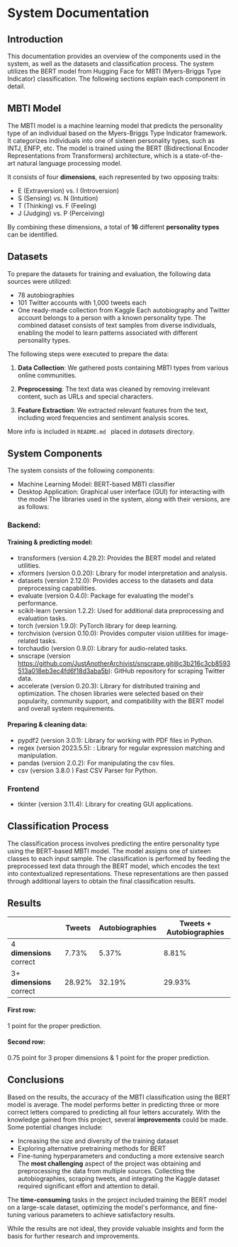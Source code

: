 # System Documentation
## Introduction 
This documentation provides an overview of the components used in the system, as well as the datasets and classification process. The system utilizes the BERT model from Hugging Face for MBTI (Myers-Briggs Type Indicator) classification. The following sections explain each component in detail.
## MBTI Model
The MBTI model is a machine learning model that predicts the personality type of an individual based on the Myers-Briggs Type Indicator framework. It categorizes individuals into one of sixteen personality types, such as INTJ, ENFP, etc. The model is trained using the BERT (Bidirectional Encoder Representations from Transformers) architecture, which is a state-of-the-art natural language processing model.
 

It consists of four **dimensions**, each represented by two opposing traits:

- E (Extraversion) vs. I (Introversion)
- S (Sensing) vs. N (Intuition)
- T (Thinking) vs. F (Feeling)
- J (Judging) vs. P (Perceiving)


By combining these dimensions, a total of **16** different **personality types** can be identified.

## Datasets
To prepare the datasets for training and evaluation, the following data sources were utilized:

- 78 autobiographies
- 101 Twitter accounts with 1,000 tweets each
- One ready-made collection from Kaggle
Each autobiography and Twitter account belongs to a person with a known personality type. The combined dataset consists of text samples from diverse individuals, enabling the model to learn patterns associated with different personality types.

The following steps were executed to prepare the data:

1. **Data Collection**: We gathered posts containing MBTI types from various online communities.

2. **Preprocessing**: The text data was cleaned by removing irrelevant content, such as URLs and special characters.
3. **Feature Extraction**: We extracted relevant features from the text, including word frequencies and sentiment analysis scores.



More info is included in  ```README.md ``` placed in *datasets* directory.

## System Components
The system consists of the following components:

- Machine Learning Model: BERT-based MBTI classifier
- Desktop Application: Graphical user interface (GUI) for interacting with the model
The libraries used in the system, along with their versions, are as follows:
### Backend:
#### Training & predicting  **model**:
- transformers (version 4.29.2): Provides the BERT model and related utilities.
- xformers (version 0.0.20): Library for model interpretation and analysis.
- datasets (version 2.12.0): Provides access to the datasets and data preprocessing capabilities.
- evaluate (version 0.4.0): Package for evaluating the model's performance.
- scikit-learn (version 1.2.2): Used for additional data preprocessing and evaluation tasks.
- torch (version 1.9.0): PyTorch library for deep learning.
- torchvision (version 0.10.0): Provides computer vision utilities for image-related tasks.
- torchaudio (version 0.9.0): Library for audio-related tasks.
- snscrape (version https://github.com/JustAnotherArchivist/snscrape.git@c3b216c3cb8593513a018eb3ec4fd6f18d3aba5b): GitHub repository for scraping Twitter data.
- accelerate (version 0.20.3): Library for distributed training and optimization.
The chosen libraries were selected based on their popularity, community support, and compatibility with the BERT model and overall system requirements.
#### Preparing & cleaning **data**:
- pypdf2 (version 3.0.1): Library for working with PDF files in Python.
- regex (version 2023.5.5): : Library for regular expression matching and manipulation.
- pandas (version 2.0.2): For manipulating the csv files.
- csv (version 3.8.0 ) Fast CSV Parser for Python.

### Frontend
- tkinter (version 3.11.4): Library for creating GUI applications.

## Classification Process
The classification process involves predicting the entire personality type using the BERT-based MBTI model. The model assigns one of sixteen classes to each input sample. The classification is performed by feeding the preprocessed text data through the BERT model, which encodes the text into contextualized representations. These representations are then passed through additional layers to obtain the final classification results.

## Results
||                Tweets|Autobiographies|Tweets + Autobiographies|
| ---------------------| ------ | ----- | -----------------------|
| 4 **dimensions** correct | 7.73%  | 5.37% | 8.81%                  |
| 3+ **dimensions** correct| 28.92% | 32.19%| 29.93%                 |

#### First row: 
1 point for the proper prediction.

#### Second row:
 0.75 point for 3 proper dimensions & 1 point for the proper prediction.

## Conclusions
Based on the results, the accuracy of the MBTI classification using the BERT model is average. The model performs better in predicting three or more correct letters compared to predicting all four letters accurately. With the knowledge gained from this project, several **improvements** could be made. Some potential changes include:

- Increasing the size and diversity of the training dataset
- Exploring alternative pretraining methods for BERT
- Fine-tuning hyperparameters and conducting a more extensive search
The **most challenging** aspect of the project was obtaining and preprocessing the data from multiple sources. Collecting the autobiographies, scraping tweets, and integrating the Kaggle dataset required significant effort and attention to detail.

The **time-consuming** tasks in the project included training the BERT model on a large-scale dataset, optimizing the model's performance, and fine-tuning various parameters to achieve satisfactory results.

While the results are not ideal, they provide valuable insights and form the basis for further research and improvements.
